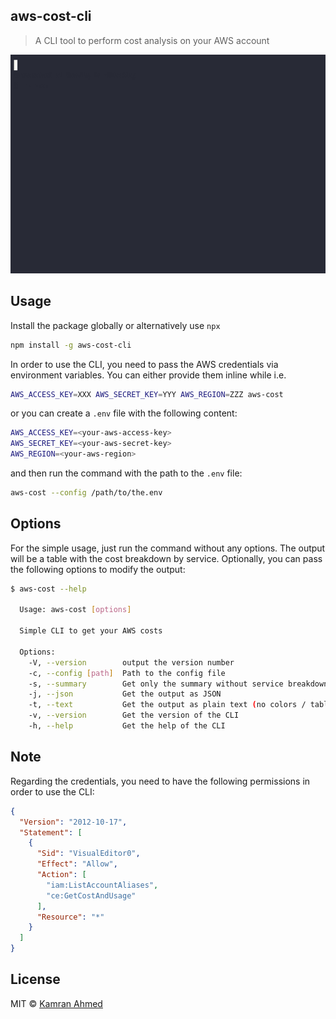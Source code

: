 ## aws-cost-cli
> A CLI tool to perform cost analysis on your AWS account

<img src="./.github/images/aws-cost.gif" height="350px" />

## Usage

Install the package globally or alternatively use `npx`

```bash
npm install -g aws-cost-cli
```

In order to use the CLI, you need to pass the AWS credentials via environment variables. You can either provide them inline while i.e.

```bash
AWS_ACCESS_KEY=XXX AWS_SECRET_KEY=YYY AWS_REGION=ZZZ aws-cost
```

or you can create a `.env` file with the following content:

```bash
AWS_ACCESS_KEY=<your-aws-access-key>
AWS_SECRET_KEY=<your-aws-secret-key>
AWS_REGION=<your-aws-region>
```

and then run the command with the path to the `.env` file:

```bash
aws-cost --config /path/to/the.env
```

## Options

For the simple usage, just run the command without any options. The output will be a table with the cost breakdown by service. Optionally, you can pass the following options to modify the output:

```bash
$ aws-cost --help

  Usage: aws-cost [options]
  
  Simple CLI to get your AWS costs
  
  Options:
    -V, --version        output the version number
    -c, --config [path]  Path to the config file
    -s, --summary        Get only the summary without service breakdown
    -j, --json           Get the output as JSON
    -t, --text           Get the output as plain text (no colors / tables)
    -v, --version        Get the version of the CLI
    -h, --help           Get the help of the CLI
```

## Note

Regarding the credentials, you need to have the following permissions in order to use the CLI:

```json
{
  "Version": "2012-10-17",
  "Statement": [
    {
      "Sid": "VisualEditor0",
      "Effect": "Allow",
      "Action": [
        "iam:ListAccountAliases",
        "ce:GetCostAndUsage"
      ],
      "Resource": "*"
    }
  ]
}
```

## License
MIT &copy; [Kamran Ahmed](https://twitter.com/kamranahmedse)
